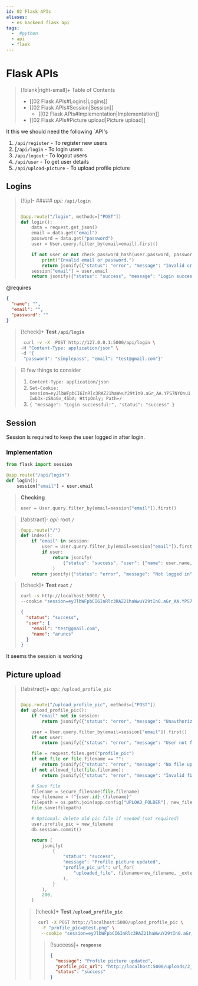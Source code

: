 ```yaml
---
id: 02 Flask APIs
aliases:
  - es backend flask api
tags:
  -  #python
  - api
  - flask
---
```


# Flask APIs

> [!blank|right-small]+ Table of Contents
>
> - [[02 Flask APIs#Logins|Logins]]
> - [[02 Flask APIs#Session|Session]]
>   - [[02 Flask APIs#Implementation|Implementation]]
> - [[02 Flask APIs#Picture upload|Picture upload]]

It this we should need the following `API's

1. `/api/register` - To register new users
2. [`/api/login` - To login users
3. `/api/logout` - To logout users
4. `/api/user` - To get user details
5. `/api/upload-picture` - To upload profile picture

## Logins

> [!tip]- ##### _api:_ `/api/login`
>
> ```python
>
> @app.route("/login", methods=["POST"])
> def login():
>     data = request.get_json()
>     email = data.get("email")
>     password = data.get("password")
>     user = User.query.filter_by(email=email).first()
>
>     if not user or not check_password_hash(user.password, password):
>         print("Invalid email or password.")
>         return jsonify({"status": "error", "message": "Invalid credentials"}), 401
>     session["email"] = user.email
>     return jsonify({"status": "success", "message": "Login successful!"}), 200
>
> ```

@requires

```json
{
  "name": "",
  "email": "",
  "password": ""
}
```

> [!check]+ **Test `/api/login`**
>
> ```bash
>  curl -v -X  POST http://127.0.0.1:5000/api/login \
> -H "Content-Type: application/json" \
> -d '{
>  "password": "simplepass", "email": "test@gmail.com"}'
> ```

> ☑ few things to consider
>
> 1. `Content-Type: application/json`
> 2. `Set-Cookie: session=eyJlbWFpbCI6InRlc3RAZ21haWwuY29tIn0.aGr_AA.YPS7NYQnu1Iwb3x-zSAoGv_4SbA; HttpOnly; Path=/`
> 3. `{ "message": "Login successful!", "status": "success" }`

## Session

Session is required to keep the user logged in after login.

### Implementation

```python
from flask import session

@app.route("/api/login")
def login():
    session["email"] = user.email
```

> **Checking**
>
> ```python
> user = User.query.filter_by(email=session["email"]).first()
> ```

> [!abstract]- _api:_ root `/`
>
> ```python
> @app.route("/")
> def index():
>     if "email" in session:
>         user = User.query.filter_by(email=session["email"]).first()
>         if user:
>             return jsonify(
>                 {"status": "success", "user": {"name": user.name, "email": user.email}}
>             )
>     return jsonify({"status": "error", "message": "Not logged in"}), 401
> ```

> [!check]+ **Test `root` `/`**
>
> ```bash
> curl -s http://localhost:5000/ \
> --cookie "session=eyJlbWFpbCI6InRlc3RAZ21haWwuY29tIn0.aGr_AA.YPS7NYQnu1Iwb3x-zSAoGv_4SbA"
> ```
>
> ```json
> {
>   "status": "success",
>   "user": {
>     "email": "test@gmail.com",
>     "name": "aruncs"
>   }
> }
> ```

It seems the session is working

## Picture upload

> [!abstract]+ _api:_ `/upload_profile_pic`
>
> ```python
>
> @app.route("/upload_profile_pic", methods=["POST"])
> def upload_profile_pic():
>     if "email" not in session:
>         return jsonify({"status": "error", "message": "Unauthorized"}), 401
>
>     user = User.query.filter_by(email=session["email"]).first()
>     if not user:
>         return jsonify({"status": "error", "message": "User not found"}), 404
>
>     file = request.files.get("profile_pic")
>     if not file or file.filename == "":
>         return jsonify({"status": "error", "message": "No file uploaded"}), 400
>     if not allowed_file(file.filename):
>         return jsonify({"status": "error", "message": "Invalid file type"}), 400
>
>     # Save file
>     filename = secure_filename(file.filename)
>     new_filename = f"{user.id}_{filename}"
>     filepath = os.path.join(app.config["UPLOAD_FOLDER"], new_filename)
>     file.save(filepath)
>
>     # Optional: delete old pic file if needed (not required)
>     user.profile_pic = new_filename
>     db.session.commit()
>
>     return (
>         jsonify(
>             {
>                 "status": "success",
>                 "message": "Profile picture updated",
>                 "profile_pic_url": url_for(
>                     "uploaded_file", filename=new_filename, _external=True
>                 ),
>             }
>         ),
>         200,
>     )
>
> ```
>
> > [!check]+ **Test `/upload_profile_pic`**
> >
> > ```bash
> >  curl -X POST http://localhost:5000/upload_profile_pic \
> >   -F "profile_pic=@test.png" \
> >   --cookie "session=eyJlbWFpbCI6InRlc3RAZ21haWwuY29tIn0.aGr_AA.YPS7NYQnu1Iwb3x-zSAoGv_4SbA"
> > ```
> >
> > > [!success]+ **`response`**
> > >
> > > ```json
> > > {
> > >   "message": "Profile picture updated",
> > >   "profile_pic_url": "http://localhost:5000/uploads/2_test.png",
> > >   "status": "success"
> > > }
> > > ```
